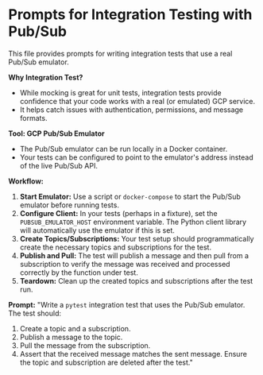# Prompts for Integration Testing with Pub/Sub

This file provides prompts for writing integration tests that use a real Pub/Sub emulator.

**Why Integration Test?**
- While mocking is great for unit tests, integration tests provide confidence that your code works with a real (or emulated) GCP service.
- It helps catch issues with authentication, permissions, and message formats.

**Tool: GCP Pub/Sub Emulator**
- The Pub/Sub emulator can be run locally in a Docker container.
- Your tests can be configured to point to the emulator's address instead of the live Pub/Sub API.

**Workflow:**
1.  **Start Emulator:** Use a script or `docker-compose` to start the Pub/Sub emulator before running tests.
2.  **Configure Client:** In your tests (perhaps in a fixture), set the `PUBSUB_EMULATOR_HOST` environment variable. The Python client library will automatically use the emulator if this is set.
3.  **Create Topics/Subscriptions:** Your test setup should programmatically create the necessary topics and subscriptions for the test.
4.  **Publish and Pull:** The test will publish a message and then pull from a subscription to verify the message was received and processed correctly by the function under test.
5.  **Teardown:** Clean up the created topics and subscriptions after the test run.

**Prompt:**
"Write a `pytest` integration test that uses the Pub/Sub emulator. The test should:
1. Create a topic and a subscription.
2. Publish a message to the topic.
3. Pull the message from the subscription.
4. Assert that the received message matches the sent message.
Ensure the topic and subscription are deleted after the test."